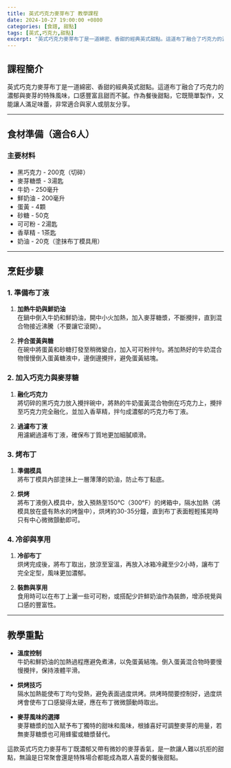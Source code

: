 ```yaml
---
title: 英式巧克力麥芽布丁 教學課程
date: 2024-10-27 19:00:00 +0800
categories: [食譜, 甜點]
tags: [英式,巧克力,甜點] 
excerpt: "英式巧克力麥芽布丁是一道綿密、香甜的經典英式甜點。這道布丁融合了巧克力的濃郁與麥芽的特殊風味，口感豐富且甜而不膩。作為餐後甜點，它既簡單製作，又能讓人滿足味蕾，非常適合與家人或朋友分享。"
---
```


## 課程簡介  
英式巧克力麥芽布丁是一道綿密、香甜的經典英式甜點。這道布丁融合了巧克力的濃郁與麥芽的特殊風味，口感豐富且甜而不膩。作為餐後甜點，它既簡單製作，又能讓人滿足味蕾，非常適合與家人或朋友分享。

---

## 食材準備（適合6人）

### 主要材料
- 黑巧克力 - 200克（切碎）
- 麥芽糖漿 - 3湯匙
- 牛奶 - 250毫升
- 鮮奶油 - 200毫升
- 蛋黃 - 4顆
- 砂糖 - 50克
- 可可粉 - 2湯匙
- 香草精 - 1茶匙
- 奶油 - 20克（塗抹布丁模具用）

---

## 烹飪步驟

### 1. **準備布丁液**

1. **加熱牛奶與鮮奶油**  
   在鍋中倒入牛奶和鮮奶油，開中小火加熱，加入麥芽糖漿，不斷攪拌，直到混合物接近沸騰（不要讓它滾開）。

2. **拌合蛋黃與糖**  
   在碗中將蛋黃和砂糖打發至稍微變白，加入可可粉拌勻。將加熱好的牛奶混合物慢慢倒入蛋黃糖液中，邊倒邊攪拌，避免蛋黃結塊。

### 2. **加入巧克力與麥芽糖**

1. **融化巧克力**  
   將切碎的黑巧克力放入攪拌碗中，將熱的牛奶蛋黃混合物倒在巧克力上，攪拌至巧克力完全融化，並加入香草精，拌勻成濃郁的巧克力布丁液。

2. **過濾布丁液**  
   用濾網過濾布丁液，確保布丁質地更加細膩順滑。

### 3. **烤布丁**

1. **準備模具**  
   將布丁模具內部塗抹上一層薄薄的奶油，防止布丁黏底。

2. **烘烤**  
   將布丁液倒入模具中，放入預熱至150°C（300°F）的烤箱中，隔水加熱（將模具放在盛有熱水的烤盤中），烘烤約30-35分鐘，直到布丁表面輕輕搖晃時只有中心微微顫動即可。

### 4. **冷卻與享用**

1. **冷卻布丁**  
   烘烤完成後，將布丁取出，放涼至室溫，再放入冰箱冷藏至少2小時，讓布丁完全定型，風味更加濃郁。

2. **裝飾與享用**  
   食用時可以在布丁上灑一些可可粉，或搭配少許鮮奶油作為裝飾，增添視覺與口感的豐富性。

---

## 教學重點

- **溫度控制**  
   牛奶和鮮奶油的加熱過程應避免煮沸，以免蛋黃結塊。倒入蛋黃混合物時要慢慢攪拌，保持液體平滑。

- **烘烤技巧**  
   隔水加熱能使布丁均勻受熱，避免表面過度烘烤。烘烤時間要控制好，過度烘烤會使布丁口感變得太硬，應在布丁微微顫動時取出。

- **麥芽風味的選擇**  
   麥芽糖漿的加入賦予布丁獨特的甜味和風味，根據喜好可調整麥芽的用量，若無麥芽糖漿也可用蜂蜜或糖漿替代。

這款英式巧克力麥芽布丁既濃郁又帶有微妙的麥芽香氣，是一款讓人難以抗拒的甜點，無論是日常聚會還是特殊場合都能成為眾人喜愛的餐後甜點。
